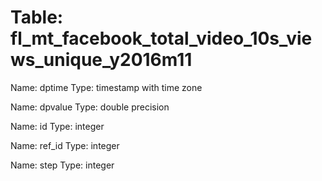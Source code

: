 Table: fl_mt_facebook_total_video_10s_views_unique_y2016m11
===========================================================

Name: dptime
Type: timestamp with time zone

Name: dpvalue
Type: double precision

Name: id
Type: integer

Name: ref_id
Type: integer

Name: step
Type: integer

